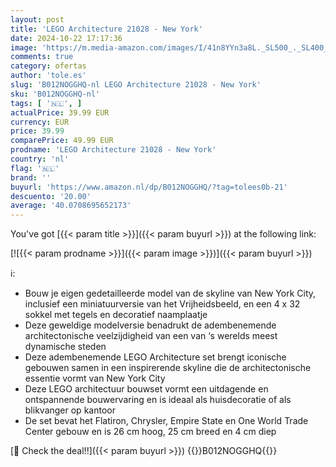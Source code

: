 ```yaml
---
layout: post
title: 'LEGO Architecture 21028 - New York'
date: 2024-10-22 17:17:36
image: 'https://m.media-amazon.com/images/I/41n8YYn3a8L._SL500_._SL400_.jpg'
comments: true
category: ofertas
author: 'tole.es'
slug: 'B012NOGGHQ-nl LEGO Architecture 21028 - New York'
sku: 'B012NOGGHQ-nl'
tags: [ '🇳🇱', ]
actualPrice: 39.99 EUR
currency: EUR
price: 39.99
comparePrice: 49.99 EUR
prodname: 'LEGO Architecture 21028 - New York'
country: 'nl'
flag: '🇳🇱'
brand: ''
buyurl: 'https://www.amazon.nl/dp/B012NOGGHQ/?tag=tolees0b-21'
descuento: '20.00'
average: '40.0708695652173'
---
```


You've got [{{< param title >}}]({{< param buyurl >}}) at the following link:

[![{{< param prodname >}}]({{< param image >}})]({{< param buyurl >}})

ℹ️:

- Bouw je eigen gedetailleerde model van de skyline van New York City, inclusief een miniatuurversie van het Vrijheidsbeeld, en een 4 x 32 sokkel met tegels en decoratief naamplaatje
- Deze geweldige modelversie benadrukt de adembenemende architectonische veelzijdigheid van een van ‘s werelds meest dynamische steden
- Deze adembenemende LEGO Architecture set brengt iconische gebouwen samen in een inspirerende skyline die de architectonische essentie vormt van New York City
- Deze LEGO architectuur bouwset vormt een uitdagende en ontspannende bouwervaring en is ideaal als huisdecoratie of als blikvanger op kantoor
- De set bevat het Flatiron, Chrysler, Empire State en One World Trade Center gebouw en is 26 cm hoog, 25 cm breed en 4 cm diep

[🛒 Check the deal!!]({{< param buyurl >}})
{{<world>}}B012NOGGHQ{{</world>}}
